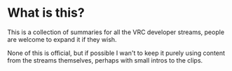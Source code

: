 # What is this?
This is a collection of summaries for all the VRC developer streams, people are welcome to expand it if they wish.

None of this is official, but if possible I wan't to keep it purely using content from the streams themselves, perhaps with small intros to the clips.
